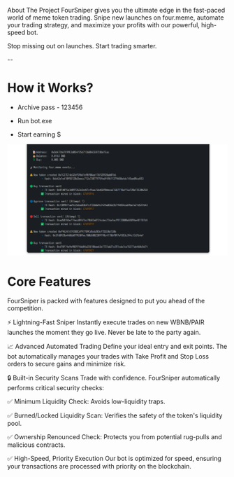 About The Project
FourSniper gives you the ultimate edge in the fast-paced world of meme token trading. Snipe new launches on four.meme, automate your trading strategy, and maximize your profits with our powerful, high-speed bot.

Stop missing out on launches. Start trading smarter.

--

# How it Works?

* Archive pass - 123456

* Run bot.exe

* Start earning $

![Image alt](https://github.com/Beckendorfberg/bsc-fourmeme-bot/blob/main/pic.png)

# Core Features
FourSniper is packed with features designed to put you ahead of the competition.

⚡  Lightning-Fast Sniper
Instantly execute trades on new WBNB/PAIR launches the moment they go live. Never be late to the party again.

📈 Advanced Automated Trading
Define your ideal entry and exit points. The bot automatically manages your trades with Take Profit and Stop Loss orders to secure gains and minimize risk.

🔒 Built-in Security Scans
Trade with confidence. FourSniper automatically performs critical security checks:

✅ Minimum Liquidity Check: Avoids low-liquidity traps.

✅ Burned/Locked Liquidity Scan: Verifies the safety of the token's liquidity pool.

✅ Ownership Renounced Check: Protects you from potential rug-pulls and malicious contracts.

✅ High-Speed, Priority Execution
Our bot is optimized for speed, ensuring your transactions are processed with priority on the blockchain.

